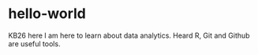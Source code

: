 # hello-world

KB26 here
I am here to learn about data analytics. Heard R, Git and Github are useful tools.
